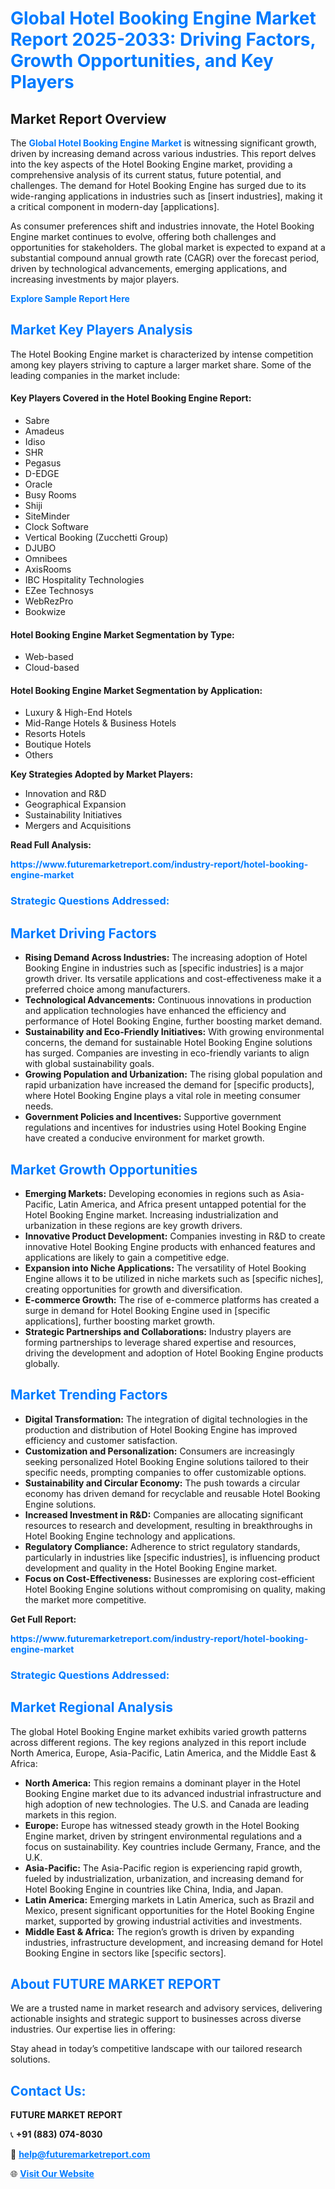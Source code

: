 <h1 style="color: #007BFF;">Global Hotel Booking Engine Market Report 2025-2033: Driving Factors, Growth Opportunities, and Key Players</h1>

<section id="overview">
<h2>Market Report Overview</h2>
<p>The <a href="https://www.futuremarketreport.com/industry-report/hotel-booking-engine-market" style="color: #007BFF; text-decoration: none;"><strong>Global Hotel Booking Engine Market</strong></a> is witnessing significant growth, driven by increasing demand across various industries. This report delves into the key aspects of the Hotel Booking Engine market, providing a comprehensive analysis of its current status, future potential, and challenges. The demand for Hotel Booking Engine has surged due to its wide-ranging applications in industries such as [insert industries], making it a critical component in modern-day [applications].</p>
<p>As consumer preferences shift and industries innovate, the Hotel Booking Engine market continues to evolve, offering both challenges and opportunities for stakeholders. The global market is expected to expand at a substantial compound annual growth rate (CAGR) over the forecast period, driven by technological advancements, emerging applications, and increasing investments by major players.</p>
</section>

<section id="overview">
<p><a href="https://www.futuremarketreport.com/request-sample/reportId=59090" style="color: #007BFF; text-decoration: none;"><strong>Explore Sample Report Here</strong></a></p>
</section>

<section id="key-players">
<h2 style="color: #007BFF;">Market Key Players Analysis</h2>
<p>The Hotel Booking Engine market is characterized by intense competition among key players striving to capture a larger market share. Some of the leading companies in the market include:</p>
<h4>Key Players Covered in the Hotel Booking Engine Report:</h4>
<ul><li>Sabre</li><li>Amadeus</li><li>Idiso</li><li>SHR</li><li>Pegasus</li><li>D-EDGE</li><li>Oracle</li><li>Busy Rooms</li><li>Shiji</li><li>SiteMinder</li><li>Clock Software</li><li>Vertical Booking (Zucchetti Group)</li><li>DJUBO</li><li>Omnibees</li><li>AxisRooms</li><li>IBC Hospitality Technologies</li><li>EZee Technosys</li><li>WebRezPro</li><li>Bookwize</li></ul>
<h4>Hotel Booking Engine Market Segmentation by Type:</h4>
<ul><li>Web-based</li><li>Cloud-based</li></ul>

<h4>Hotel Booking Engine Market Segmentation by Application:</h4>
<ul><li>Luxury &amp; High-End Hotels</li><li>Mid-Range Hotels &amp; Business Hotels</li><li>Resorts Hotels</li><li>Boutique Hotels</li><li>Others</li></ul>
<p><strong>Key Strategies Adopted by Market Players:</strong></p>
<ul>
<li>Innovation and R&D</li>
<li>Geographical Expansion</li>
<li>Sustainability Initiatives</li>
<li>Mergers and Acquisitions</li>
</ul>
</section>

<section>
<p><strong>Read Full Analysis: </strong></p><a href="https://www.futuremarketreport.com/industry-report/hotel-booking-engine-market" style="color: #007BFF; text-decoration: none;"><strong>https://www.futuremarketreport.com/industry-report/hotel-booking-engine-market</strong></a>
<h3 style="color: #007BFF;">Strategic Questions Addressed:</h3>
</section>

<section id="driving-factors">
<h2 style="color: #007BFF;">Market Driving Factors</h2>
<ul>
<li><strong>Rising Demand Across Industries:</strong> The increasing adoption of Hotel Booking Engine in industries such as [specific industries] is a major growth driver. Its versatile applications and cost-effectiveness make it a preferred choice among manufacturers.</li>
<li><strong>Technological Advancements:</strong> Continuous innovations in production and application technologies have enhanced the efficiency and performance of Hotel Booking Engine, further boosting market demand.</li>
<li><strong>Sustainability and Eco-Friendly Initiatives:</strong> With growing environmental concerns, the demand for sustainable Hotel Booking Engine solutions has surged. Companies are investing in eco-friendly variants to align with global sustainability goals.</li>
<li><strong>Growing Population and Urbanization:</strong> The rising global population and rapid urbanization have increased the demand for [specific products], where Hotel Booking Engine plays a vital role in meeting consumer needs.</li>
<li><strong>Government Policies and Incentives:</strong> Supportive government regulations and incentives for industries using Hotel Booking Engine have created a conducive environment for market growth.</li>
</ul>
</section>

<section id="growth-opportunities">
<h2 style="color: #007BFF;">Market Growth Opportunities</h2>
<ul>
<li><strong>Emerging Markets:</strong> Developing economies in regions such as Asia-Pacific, Latin America, and Africa present untapped potential for the Hotel Booking Engine market. Increasing industrialization and urbanization in these regions are key growth drivers.</li>
<li><strong>Innovative Product Development:</strong> Companies investing in R&D to create innovative Hotel Booking Engine products with enhanced features and applications are likely to gain a competitive edge.</li>
<li><strong>Expansion into Niche Applications:</strong> The versatility of Hotel Booking Engine allows it to be utilized in niche markets such as [specific niches], creating opportunities for growth and diversification.</li>
<li><strong>E-commerce Growth:</strong> The rise of e-commerce platforms has created a surge in demand for Hotel Booking Engine used in [specific applications], further boosting market growth.</li>
<li><strong>Strategic Partnerships and Collaborations:</strong> Industry players are forming partnerships to leverage shared expertise and resources, driving the development and adoption of Hotel Booking Engine products globally.</li>
</ul>
</section>

<section id="trending-factors">
<h2 style="color: #007BFF;">Market Trending Factors</h2>
<ul>
<li><strong>Digital Transformation:</strong> The integration of digital technologies in the production and distribution of Hotel Booking Engine has improved efficiency and customer satisfaction.</li>
<li><strong>Customization and Personalization:</strong> Consumers are increasingly seeking personalized Hotel Booking Engine solutions tailored to their specific needs, prompting companies to offer customizable options.</li>
<li><strong>Sustainability and Circular Economy:</strong> The push towards a circular economy has driven demand for recyclable and reusable Hotel Booking Engine solutions.</li>
<li><strong>Increased Investment in R&D:</strong> Companies are allocating significant resources to research and development, resulting in breakthroughs in Hotel Booking Engine technology and applications.</li>
<li><strong>Regulatory Compliance:</strong> Adherence to strict regulatory standards, particularly in industries like [specific industries], is influencing product development and quality in the Hotel Booking Engine market.</li>
<li><strong>Focus on Cost-Effectiveness:</strong> Businesses are exploring cost-efficient Hotel Booking Engine solutions without compromising on quality, making the market more competitive.</li>
</ul>
</section>

<section>
<p><strong>Get Full Report: </strong></p><a href="https://www.futuremarketreport.com/industry-report/hotel-booking-engine-market" style="color: #007BFF; text-decoration: none;"><strong>https://www.futuremarketreport.com/industry-report/hotel-booking-engine-market</strong></a>
<h3 style="color: #007BFF;">Strategic Questions Addressed:</h3>
</section>


<section id="regional-analysis">
<h2 style="color: #007BFF;">Market Regional Analysis</h2>
<p>The global Hotel Booking Engine market exhibits varied growth patterns across different regions. The key regions analyzed in this report include North America, Europe, Asia-Pacific, Latin America, and the Middle East & Africa:</p>
<ul>
<li><strong>North America:</strong> This region remains a dominant player in the Hotel Booking Engine market due to its advanced industrial infrastructure and high adoption of new technologies. The U.S. and Canada are leading markets in this region.</li>
<li><strong>Europe:</strong> Europe has witnessed steady growth in the Hotel Booking Engine market, driven by stringent environmental regulations and a focus on sustainability. Key countries include Germany, France, and the U.K.</li>
<li><strong>Asia-Pacific:</strong> The Asia-Pacific region is experiencing rapid growth, fueled by industrialization, urbanization, and increasing demand for Hotel Booking Engine in countries like China, India, and Japan.</li>
<li><strong>Latin America:</strong> Emerging markets in Latin America, such as Brazil and Mexico, present significant opportunities for the Hotel Booking Engine market, supported by growing industrial activities and investments.</li>
<li><strong>Middle East & Africa:</strong> The region’s growth is driven by expanding industries, infrastructure development, and increasing demand for Hotel Booking Engine in sectors like [specific sectors].</li>
</ul>
</section>

<footer>
<h2 style="color: #007BFF;">About FUTURE MARKET REPORT</h2>
<p>We are a trusted name in market research and advisory services, delivering actionable insights and strategic support to businesses across diverse industries. Our expertise lies in offering:</p>

<p>Stay ahead in today’s competitive landscape with our tailored research solutions.</p>

<h2 style="color: #007BFF;">Contact Us:</h2>
<p><strong>FUTURE MARKET REPORT</strong></p>
<p>📞 <strong>+91 (883) 074-8030</strong></p>
<p>📧 <strong><a href="mailto:help@futuremarketreport.com" style="color: #007BFF;">help@futuremarketreport.com</a></strong></p>
<p>🌐 <strong><a href="https://www.futuremarketreport.com/" style="color: #007BFF;">Visit Our Website</a></strong></p>
</footer>